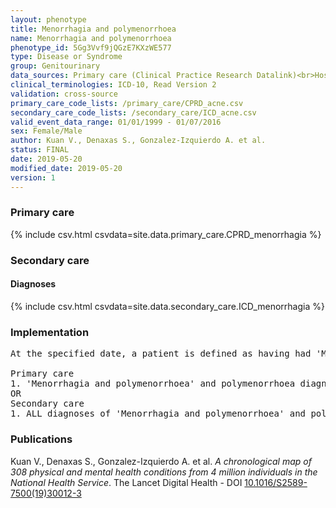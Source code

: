 ```yaml
---
layout: phenotype
title: Menorrhagia and polymenorrhoea
name: Menorrhagia and polymenorrhoea
phenotype_id: 5Gg3Vvf9jQGzE7KXzWE577 
type: Disease or Syndrome
group: Genitourinary
data_sources: Primary care (Clinical Practice Research Datalink)<br>Hospitalizations (Hospital Episode Statistics) 
clinical_terminologies: ICD-10, Read Version 2 
validation: cross-source
primary_care_code_lists: /primary_care/CPRD_acne.csv
secondary_care_code_lists: /secondary_care/ICD_acne.csv
valid_event_data_range: 01/01/1999 - 01/07/2016
sex: Female/Male
author: Kuan V., Denaxas S., Gonzalez-Izquierdo A. et al.
status: FINAL
date: 2019-05-20
modified_date: 2019-05-20
version: 1
---
```

### Primary care 
{% include csv.html csvdata=site.data.primary_care.CPRD_menorrhagia %}
### Secondary care 
#### Diagnoses 
{% include csv.html csvdata=site.data.secondary_care.ICD_menorrhagia %}
### Implementation 
<pre>At the specified date, a patient is defined as having had 'Menorrhagia and polymenorrhoea' and polymenorrhoea IF they meet the criteria for any of the following on or before the specified date. The earliest date on which the individual meets any of the following criteria on or before the specified date is defined as the first event date:

Primary care
1. 'Menorrhagia and polymenorrhoea' and polymenorrhoea diagnosis or history of diagnosis during a consultation 
OR
Secondary care
1. ALL diagnoses of 'Menorrhagia and polymenorrhoea' and polymenorrhoea or history of diagnosis during a hospitalization</pre> 
 
### Publications 
Kuan V., Denaxas S., Gonzalez-Izquierdo A. et al. _A chronological map of 308 physical and mental health conditions from 4 million individuals in the National Health Service_. The Lancet Digital Health - DOI <a href='https://www.thelancet.com/journals/landig/article/PIIS2589-7500(19)30012-3/fulltext'>10.1016/S2589-7500(19)30012-3</a>